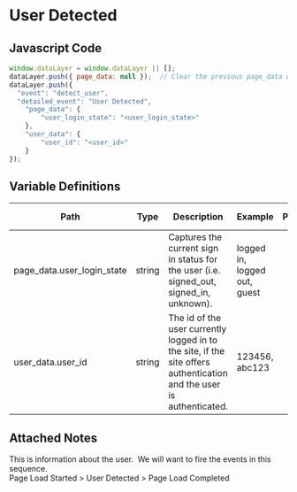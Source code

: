 # User Detected

### 

## Javascript Code
```js
window.dataLayer = window.dataLayer || [];
dataLayer.push({ page_data: null });  // Clear the previous page_data object.
dataLayer.push({
  "event": "detect_user",
  "detailed_event": "User Detected",
    "page_data": {
        "user_login_state": "<user_login_state>"
    },
    "user_data": {
        "user_id": "<user_id>"
    }
});
```

## Variable Definitions

|Path|Type|Description|Example|Pattern|Min Length|Max Length|Minimum|Maximum|Multiple Of|
| --- | --- | --- | --- | --- | --- | --- | --- | --- | --- |
|page_data.user_login_state|string|Captures the current sign in status for the user \(i.e. signed\_out, signed\_in, unknown\).|logged in, logged out, guest|||||||
|user_data.user_id|string|The id of the user currently logged in to the site, if the site offers authentication and the user is authenticated.|123456, abc123|||||||

## Attached Notes

<p>This is information about the user.&nbsp; We will want to fire the events in this sequence.<br />Page Load Started &gt; User Detected &gt; Page Load Completed</p>
